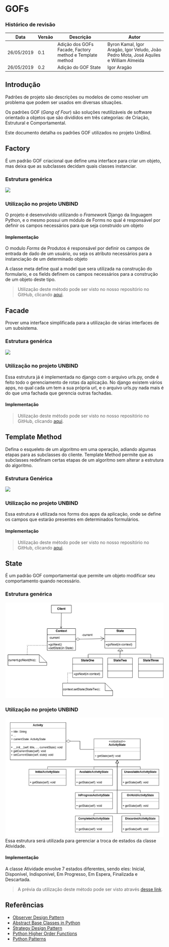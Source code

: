# GOFs
### Histórico de revisão
Data | Versão | Descrição | Autor |
--------- | ------ | ------------ | --------- |
| 26/05/2019 | 0.1 | Adição dos GOFs Facade, Factory method e Template method | Byron Kamal, Igor Aragão, Igor Veludo, João Pedro Mota, José Aquiles e William Almeida |
| 26/05/2019 | 0.2 | Adição do GOF State | Igor Aragão |


## Introdução

Padrões de projeto são descrições ou modelos de como resolver um problema que podem ser usados em diversas situações.

Os padrões GOF (<i>Gang of Four</i>) são soluções reutilizáveis de software orientado a objetos que são divididos em três categorias: de Criação, Estrutural e Comportamental.

Este documento detalha os padrões GOF utilizados no projeto UnBind.

## Factory

É um padrão GOF criacional que define uma interface para criar um objeto, mas deixa que as subclasses decidam quais classes instanciar.

### Estrutura genérica

![](https://sourcemaking.com/files/v2/content/patterns/Factory_Method.png)

### Utilização no projeto UNBIND

O projeto é desenvolvido utilizando o <i>Framework</i> Django da linguagem Python, e o mesmo possui um módulo de Forms no qual é responsável por definir os campos necessários para que seja construido um objeto

#### Implementação

O modulo <i>Forms</i> de Produtos é responsável por definir os campos de entrada de dado de um usuário, ou seja os atributo necessários para a instanciação de um determinado objeto

A classe meta define qual a model que sera utilizada na construção do formulario, e os fields definem os campos necessários para a construção de um objeto deste tipo.

> Utilização deste método pode ser visto no nosso repositório no GitHub, clicando [aqui](https://github.com/ads-unbind/unbind/commit/51841afbd71f0b0f10b134d73b99cba435334f6f).

## Facade

Prover uma interface simplificada para a utilização de várias interfaces de um subsistema.

### Estrutura genérica

![](https://sourcemaking.com/files/v2/content/patterns/Facade1.png)

### Utilização no projeto UNBIND

Essa estrutura já é implementada no django com o arquivo urls.py, onde é feito todo o gerenciamento de rotas da aplicação. No django existem vários apps, no qual cada um tem a sua própria url, e o arquivo urls.py nada mais é do que uma fachada que gerencia outras fachadas.

#### Implementação

> Utilização deste método pode ser visto no nosso repositório no GitHub, clicando [aqui](https://github.com/ads-unbind/unbind/commit/f327db5d6cb2c2a3648c88351718095dc3e9b20a).

## Template Method

Defina o esqueleto de um algoritmo em uma operação, adiando algumas etapas para as subclasses do cliente. Template Method permite que as subclasses redefinam certas etapas de um algoritmo sem alterar a estrutura do algoritmo.

### Estrutura Genérica

![](https://sourcemaking.com/files/v2/content/patterns/Template_Method.png)

### Utilização no projeto UNBIND

Essa estrutura é utilizada nos forms dos apps da aplicação, onde se define os campos que estarão presentes em determinados formulários.

#### Implementação

> Utilização deste método pode ser visto no nosso repositório no GitHub, clicando [aqui](https://github.com/ads-unbind/unbind/commit/d7a1ec6bf0fa87e6443e44cfb9baac54dfd0c3df).

## State

É um padrão GOF comportamental que permite um objeto modificar seu comportamento quando necessário.

### Estrutura genérica

![](img/gofs_state_generico.png)

### Utilização no projeto UNBIND

![](img/gofs_state_atividade.png)
Essa estrutura será utilizada para gerenciar a troca de estados da classe Atividade.

#### Implementação

A classe Atividade envolve 7 estados diferentes, sendo eles: Inicial, Disponível, Indisponível, Em Progresso, Em Espera, Finalizada e Descartada.

> A prévia da utilização deste método pode ser visto através [desse link](https://repl.it/@IgorAragao/StateActivityGOF).

## Referências

- [Observer Design Pattern](https://sourcemaking.com/design_patterns/observer)
- [Abstract Base Classes in Python](http://blog.thedigitalcatonline.com/blog/2016/04/03/abstract-base-classes-in-python/)
- [Strategy Design Pattern](https://sourcemaking.com/design_patterns/state)
- [Python Higher Order Functions](https://www.hackerearth.com/pt-br/practice/python/functional-programming/higher-order-functions-and-decorators/tutorial/)
- [Python Patterns](https://github.com/faif/python-patterns)
